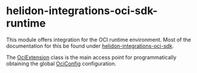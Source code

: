 # helidon-integrations-oci-sdk-runtime

This module offers integration for the OCI runtime environment. Most of the documentation for this be found under [helidon-integrations-oci-sdk](../).

The [OciExtension](src/main/java/io/helidon/integrations/oci/sdk/runtime/OciExtension.java) class is the
main access point for programmatically obtaining the global [OciConfig](target/generated-sources/annotations/io/helidon/integrations/oci/sdk/runtime/OciConfig.java) configuration. 

